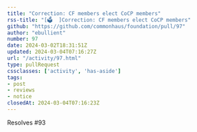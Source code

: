```yaml
---
title: "Correction: CF members elect CoCP members"
rss-title: "[🗳️  ]Correction: CF members elect CoCP members"
github: "https://github.com/commonhaus/foundation/pull/97"
author: "ebullient"
number: 97
date: 2024-03-02T18:31:51Z
updated: 2024-03-04T07:16:27Z
url: "/activity/97.html"
type: pullRequest
cssclasses: ['activity', 'has-aside']
tags:
- post
- reviews
- notice
closedAt: 2024-03-04T07:16:23Z
---
```

Resolves #93 

